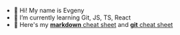 - 👋 Hi! My name is Evgeny
- 🌱 I’m currently learning Git, JS, TS, React  
- :scroll: Here's my <a href="https://github.com/elmiven/md-chsh" target="_blank">**markdown** cheat sheet</a> and <a target="_blank"  href="https://github.com/elmiven/git-chsh" target="_blank">**git** cheat sheet</a>
